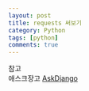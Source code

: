 ```yaml
---
layout: post
title: requests 써보기
category: Python
tags: [python]
comments: true
---
```


참고  
애스크장고  [AskDjango](https://www.askcompany.kr/)
